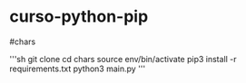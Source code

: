 # curso-python-pip


#chars

'''sh
git clone 
cd chars 
source env/bin/activate
pip3 install -r requirements.txt
python3 main.py
'''